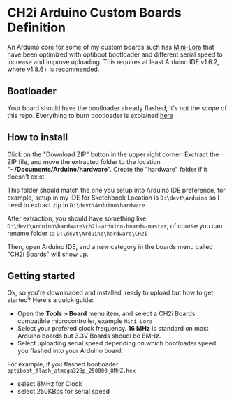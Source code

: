 # CH2i Arduino Custom Boards Definition

An Arduino core for some of my custom boards such has [Mini-Lora](https://github.com/hallard/Mini-LoRa) that have been optimized with optiboot bootloader and different serial speed to increase and improve uploading.
This requires at least Arduino IDE v1.6.2, where v1.8.6+ is recommended. 


## Bootloader 
Your board should have the bootloader already flashed, it's not the scope of this repo. Everything to burn bootloader is explained [here](https://github.com/hallard/Pro-Mini-ICSP-FTDI)

## How to install

Click on the "Download ZIP" button in the upper right corner. Exctract the ZIP file, and move the extracted folder to the location "**~/Documents/Arduino/hardware**". Create the "hardware" folder if it doesn't exist.

This folder should match the one you setup into Arduino IDE preference, for example, setup in my IDE for Sketchbook Location is `D:\devt\Arduino` so I need to extract zip in `D:\devt\Arduino\hardware`

After extraction, you should have something like `D:\devt\Arduino\hardware\ch2i-arduino-boards-master`, of course you can rename folder to `D:\devt\Arduino\hardware\CH2i`

Then, open Arduino IDE, and a new category in the boards menu called "CH2i Boards" will show up.

## Getting started 

Ok, so you're downloaded and installed, ready to upload but how to get started? Here's a quick guide:

* Open the **Tools > Board** menu item, and select a CH2i Boards compatible microcontroller, example `Mini Lora`
* Select your prefered clock frequency. **16 MHz** is standard on most Arduino boards but 3.3V Boards shoudl be 8MHz.
* Select uploading serial speed depending on which bootloader speed you flashed into your Arduino board.

For example, if you flashed bootloader `optiboot_flash_atmega328p_250000_8MHZ.hex`

* select 8MHz for Clock
* select 250KBps for serial speed
 



